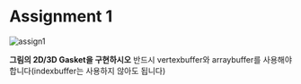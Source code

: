 # Assignment 1
![assign1](https://user-images.githubusercontent.com/38516906/58379744-ce2e7b80-7fe2-11e9-9e31-b4430c877e1e.png)

**그림의 2D/3D Gasket을 구현하시오**
반드시 vertexbuffer와 arraybuffer를 사용해야합니다(indexbuffer는 사용하지 않아도 됩니다)
